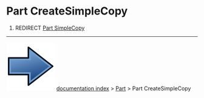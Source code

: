 # Part CreateSimpleCopy
1.  REDIRECT [Part SimpleCopy](Part_SimpleCopy.md)



---
![](images/Button_right.svg) [documentation index](../README.md) > [Part](Part_Workbench.md) > Part CreateSimpleCopy
